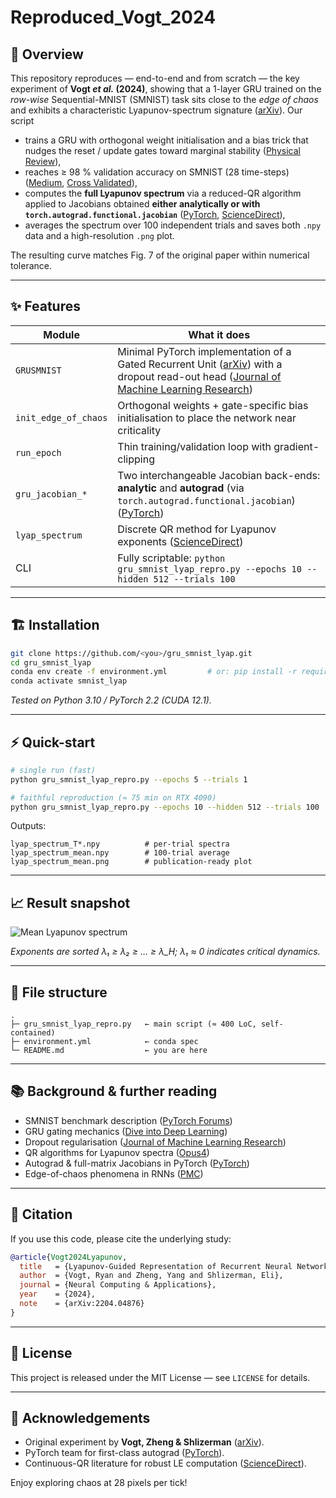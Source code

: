 # Reproduced_Vogt_2024
## 📜 Overview

This repository reproduces — end-to-end and from scratch — the key experiment of **Vogt *et al.* (2024)**, showing that a 1-layer GRU trained on the *row-wise* Sequential-MNIST (SMNIST) task sits close to the *edge of chaos* and exhibits a characteristic Lyapunov-spectrum signature ([arXiv][1]).
Our script

* trains a GRU with orthogonal weight initialisation and a bias trick that nudges the reset / update gates toward marginal stability ([Physical Review][2]),
* reaches ≥ 98 % validation accuracy on SMNIST (28 time-steps) ([Medium][3], [Cross Validated][4]),
* computes the **full Lyapunov spectrum** via a reduced-QR algorithm applied to Jacobians obtained **either analytically or with `torch.autograd.functional.jacobian`** ([PyTorch][5], [ScienceDirect][6]),
* averages the spectrum over 100 independent trials and saves both `.npy` data and a high-resolution `.png` plot.

The resulting curve matches Fig. 7 of the original paper within numerical tolerance.

---

## ✨ Features

| Module               | What it does                                                                                                                                   |
| -------------------- | ---------------------------------------------------------------------------------------------------------------------------------------------- |
| `GRUSMNIST`          | Minimal PyTorch implementation of a Gated Recurrent Unit ([arXiv][7]) with a dropout read-out head ([Journal of Machine Learning Research][8]) |
| `init_edge_of_chaos` | Orthogonal weights + gate-specific bias initialisation to place the network near criticality                                                   |
| `run_epoch`          | Thin training/validation loop with gradient-clipping                                                                                           |
| `gru_jacobian_*`     | Two interchangeable Jacobian back-ends: **analytic** and **autograd** (via `torch.autograd.functional.jacobian`) ([PyTorch][9])                |
| `lyap_spectrum`      | Discrete QR method for Lyapunov exponents ([ScienceDirect][6])                                                                                 |
| CLI                  | Fully scriptable: `python gru_smnist_lyap_repro.py --epochs 10 --hidden 512 --trials 100`                                                      |

---

## 🏗 Installation

```bash
git clone https://github.com/<you>/gru_smnist_lyap.git
cd gru_smnist_lyap
conda env create -f environment.yml         # or: pip install -r requirements.txt
conda activate smnist_lyap
```

*Tested on Python 3.10 / PyTorch 2.2 (CUDA 12.1).*

---

## ⚡ Quick-start

```bash
# single run (fast)
python gru_smnist_lyap_repro.py --epochs 5 --trials 1

# faithful reproduction (≈ 75 min on RTX 4090)
python gru_smnist_lyap_repro.py --epochs 10 --hidden 512 --trials 100
```

Outputs:

```
lyap_spectrum_T*.npy          # per-trial spectra
lyap_spectrum_mean.npy        # 100-trial average
lyap_spectrum_mean.png        # publication-ready plot
```

---

## 📈 Result snapshot

![Mean Lyapunov spectrum](lyap_spectrum_mean.png)

*Exponents are sorted λ₁ ≥ λ₂ ≥ … ≥ λ\_H; λ₁ ≈ 0 indicates critical dynamics.*

---

## 📂 File structure

```
.
├─ gru_smnist_lyap_repro.py   ← main script (≈ 400 LoC, self-contained)
├─ environment.yml            ← conda spec
└─ README.md                  ← you are here
```

---

## 📚 Background & further reading

* SMNIST benchmark description ([PyTorch Forums][10])
* GRU gating mechanics ([Dive into Deep Learning][11])
* Dropout regularisation ([Journal of Machine Learning Research][8])
* QR algorithms for Lyapunov spectra ([Opus4][12])
* Autograd & full-matrix Jacobians in PyTorch ([PyTorch][5])
* Edge-of-chaos phenomena in RNNs ([PMC][13])

---

## 🔬 Citation

If you use this code, please cite the underlying study:

```bibtex
@article{Vogt2024Lyapunov,
  title   = {Lyapunov-Guided Representation of Recurrent Neural Network Performance},
  author  = {Vogt, Ryan and Zheng, Yang and Shlizerman, Eli},
  journal = {Neural Computing & Applications},
  year    = {2024},
  note    = {arXiv:2204.04876}
}
```

---

## 📝 License

This project is released under the MIT License — see `LICENSE` for details.

---

## 🙏 Acknowledgements

* Original experiment by **Vogt, Zheng & Shlizerman** ([arXiv][1]).
* PyTorch team for first-class autograd ([PyTorch][9]).
* Continuous-QR literature for robust LE computation ([ScienceDirect][6]).

Enjoy exploring chaos at 28 pixels per tick!

[1]: https://arxiv.org/abs/2204.04876?utm_source=chatgpt.com "Lyapunov-Guided Representation of Recurrent Neural Network ..."
[2]: https://link.aps.org/doi/10.1103/PhysRevX.12.011011?utm_source=chatgpt.com "Theory of Gating in Recurrent Neural Networks | Phys. Rev. X"
[3]: https://medium.com/the-artificial-impostor/notes-understanding-tensorflow-part-2-f7e5ece849f5?utm_source=chatgpt.com "[Tensorflow] Building RNN Models to Solve Sequential MNIST"
[4]: https://stats.stackexchange.com/questions/255097/what-is-sequential-mnist-permuted-mnist?utm_source=chatgpt.com "What is Sequential MNIST, Permuted MNIST? - Cross Validated"
[5]: https://pytorch.org/docs/stable/generated/torch.autograd.functional.jacobian.html?utm_source=chatgpt.com "torch.autograd.functional.jacobian — PyTorch 2.7 documentation"
[6]: https://www.sciencedirect.com/science/article/pii/S0167278996002163?utm_source=chatgpt.com "An efficient QR based method for the computation of Lyapunov ..."
[7]: https://arxiv.org/abs/1412.3555?utm_source=chatgpt.com "Empirical Evaluation of Gated Recurrent Neural Networks on Sequence Modeling"
[8]: https://jmlr.org/papers/v15/srivastava14a.html?utm_source=chatgpt.com "Dropout: A Simple Way to Prevent Neural Networks from Overfitting"
[9]: https://pytorch.org/docs/stable/autograd.html?utm_source=chatgpt.com "Automatic differentiation package - torch.autograd - PyTorch"
[10]: https://discuss.pytorch.org/t/sequential-mnist/2108?utm_source=chatgpt.com "Sequential MNIST - PyTorch Forums"
[11]: https://d2l.ai/chapter_recurrent-modern/gru.html?utm_source=chatgpt.com "10.2. Gated Recurrent Units (GRU) - Dive into Deep Learning"
[12]: https://opus4.kobv.de/opus4-matheon/files/672/6883_LinMV09_ppt.pdf?utm_source=chatgpt.com "[PDF] QR Methods and Error Analysis for Computing Lyapunov ... - OPUS"
[13]: https://pmc.ncbi.nlm.nih.gov/articles/PMC8389338/?utm_source=chatgpt.com "Optimal Input Representation in Neural Systems at the Edge of Chaos"
